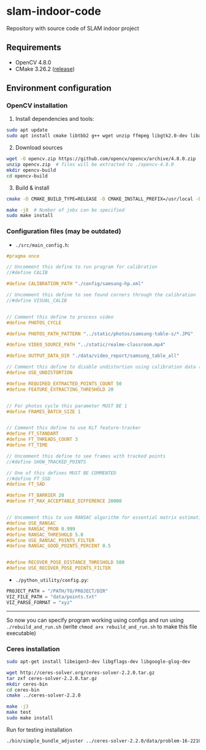 # slam-indoor-code
Repository with source code of SLAM indoor project

## Requirements
- OpenCV 4.8.0 
- CMake 3.26.2 ([release](https://github.com/Kitware/CMake/releases/tag/v3.27.6))

## Environment configuration
### OpenCV installation
1. Install dependencies and tools:
```sh
sudo apt update
sudo apt install cmake libtbb2 g++ wget unzip ffmpeg libgtk2.0-dev libavformat-dev libavcodec-dev libavutil-dev libswscale-dev libtbb-dev libjpeg-dev libpng-dev libtiff-dev
```
2. Download sources
```sh
wget -O opencv.zip https://github.com/opencv/opencv/archive/4.8.0.zip
unzip opencv.zip  # files will be extracted to ./opencv-4.8.0
mkdir opencv-build
cd opencv-build
```
3. Build & install
```sh
cmake -D CMAKE_BUILD_TYPE=RELEASE -D CMAKE_INSTALL_PREFIX=/usr/local -D WITH_TBB=ON -D BUILD_NEW_PYTHON_SUPPORT=ON -D WITH_V4L=ON -D INSTALL_C_EXAMPLES=ON -D INSTALL_PYTHON_EXAMPLES=ON -D BUILD_EXAMPLES=ON -D WITH_QT=ON -D WITH_GTK=ON -D WITH_OPENGL=ON -D WITH_FFMPEG=ON ../opencv-4.8.0  # Make sure FFMPEG and its modules marked "YES"

make -j8  # Number of jobs can be specified
sudo make install
```
### Configuration files (may be outdated)
- `./src/main_config.h`:
```c++
#pragma once

// Uncomment this define to run program for calibration
//#define CALIB

#define CALIBRATION_PATH "./config/samsung-hp.xml"

// Uncomment this define to see found corners through the calibration
//#define VISUAL_CALIB


// Comment this define to process video
#define PHOTOS_CYCLE

#define PHOTOS_PATH_PATTERN "../static/photos/samsung-table-s/*.JPG"

#define VIDEO_SOURCE_PATH "../static/realme-classroom.mp4"

#define OUTPUT_DATA_DIR "./data/video_report/samsung_table_all"

// Comment this define to disable undistortion using calibration data (distortion coefficients are needed)
#define USE_UNDISTORTION

#define REQUIRED_EXTRACTED_POINTS_COUNT 50
#define FEATURE_EXTRACTING_THRESHOLD 20


// For photos cycle this parameter MUST BE 1
#define FRAMES_BATCH_SIZE 1


// Comment this define to use KLT feature-tracker
#define FT_STANDART
#define FT_THREADS_COUNT 3
#define FT_TIME

// Uncomment this define to see frames with tracked points
//#define SHOW_TRACKED_POINTS

// One of this defines MUST BE COMMENTED
//#define FT_SSD
#define FT_SAD

#define FT_BARRIER 20
#define FT_MAX_ACCEPTABLE_DIFFERENCE 20000


// Uncomment this to use RANSAC algorithm for essential matrix estimation
#define USE_RANSAC
#define RANSAC_PROB 0.999
#define RANSAC_THRESHOLD 5.0
#define USE_RANSAC_POINTS_FILTER
#define RANSAC_GOOD_POINTS_PERCENT 0.5


#define RECOVER_POSE_DISTANCE_THRESHOLD 500
#define USE_RECOVER_POSE_POINTS_FILTER
```
- `./python_utility/config.py`:
```python
PROJECT_PATH = "/PATH/TO/PROJECT/DIR"
VIZ_FILE_PATH = "data/points.txt"
VIZ_PARSE_FORMAT = "xyz"
```
---
So now you can specify program working using configs and run using `./rebuild_and_run.sh` (write `chmod a+x rebuild_and_run.sh` to make this file executable)

### Ceres installation
```sh
sudo apt-get install libeigen3-dev libgflags-dev libgoogle-glog-dev

wget http://ceres-solver.org/ceres-solver-2.2.0.tar.gz
tar zxf ceres-solver-2.2.0.tar.gz
mkdir ceres-bin
cd ceres-bin
cmake ../ceres-solver-2.2.0

make -j3
make test
sudo make install
```
Run for testing installation 
```sh
./bin/simple_bundle_adjuster ../ceres-solver-2.2.0/data/problem-16-22106-pre.txt
```
